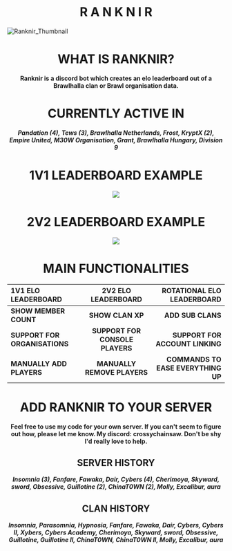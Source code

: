<h1 align="center"><b>R A N K N I R</b></h1>

![Ranknir_Thumbnail](https://github.com/CrossyChainsaw/Ranknir/assets/74303221/550570e3-be7f-4d0e-b13f-50c45bca9900)

<h1 align="center"><b>WHAT IS RANKNIR?</b></h1>
<p align="center"><b>Ranknir is a discord bot which creates an elo leaderboard out of a Brawlhalla clan or Brawl organisation data.</b></p>


<h1 align="center";size="500px"><b>CURRENTLY ACTIVE IN</b></h1>
<p align="center"><b><i>Pandation (4), Tews (3), Brawlhalla Netherlands, Frost, KryptX (2), Empire United, M30W Organisation, Grant, Brawlhalla Hungary, Division 9</i></b></p>


<h1 align="center";size="500px"><b>1V1 LEADERBOARD EXAMPLE</b></h1>

<p align="center">
  <img src="https://github.com/CrossyChainsaw/Ranknir/assets/74303221/96634680-4f3d-4899-8d04-05d279352de5" />
</p>

<h1 align="center";size="500px"><b>2V2 LEADERBOARD EXAMPLE</b></h1>

<p align="center">
  <img src="https://github.com/CrossyChainsaw/Ranknir/assets/74303221/1ac40a4e-65de-4eaf-ac5e-49e4a6a90ac6" />
</p>





<h1 align="center";size="500px"><b>MAIN FUNCTIONALITIES</b></h1>
<div align="center">
  
1V1 ELO LEADERBOARD | 2V2 ELO LEADERBOARD | ROTATIONAL ELO LEADERBOARD
:--- | :---: | ---:
**SHOW MEMBER COUNT** | **SHOW CLAN XP** | **ADD SUB CLANS**
**SUPPORT FOR ORGANISATIONS** | **SUPPORT FOR CONSOLE PLAYERS** | **SUPPORT FOR ACCOUNT LINKING**
**MANUALLY ADD PLAYERS** | **MANUALLY REMOVE PLAYERS** | **COMMANDS TO EASE EVERYTHING UP**
</div>

<!--
<div align="center">
  
1v1 Elo Leaderboard | 2v2 Elo Leaderboard | Rotational Elo Leaderboard
:--- | :---: | ---:
**Show Member Count** | **Show Clan Xp** | **Add Sub Clans**
**Support For Organisations** | **Support For Console Players** | **Support For Account Linking**
**Manually Add Players** | **Manually Remove Players** | **Commands To Ease Everything Up**
</div>
-->

<h1 align="center";size="500px"><b>ADD RANKNIR TO YOUR SERVER</b></h1>
<p align="center"><b>Feel free to use my code for your own server. If you can't seem to figure out how, please let me know. My discord: crossychainsaw. Don't be shy I'd really love to help.</b></p>


<h2 align="center";size="500px"><b>SERVER HISTORY</b></h2>
<p align="center"><b><i>Insomnia (3), Fanfare, Fawaka, Dair, Cybers (4), Cherimoya, Skyward, sword, Obsessive, GuiIIotine (2), ChinaT0WN (2), Molly, Excalibur, aura</i></b></p>

<h2 align="center";size="500px"><b>CLAN HISTORY</b></h2>
<p align="center"><b><i>lnsomnia, Parasomnia, Hypnosia, Fanfare, Fawaka, Dair, Cybers, Cybers II, Xybers, Cybers Academy, Cherimoya, Skyward, sword, Obsessive, GuiIIotine, GuiIIotine II, ChinaT0WN, ChinaT0WN II, Molly, Excalibur, aura</i></b></p>
